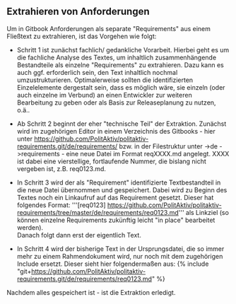 
## Extrahieren von Anforderungen

Um in Gitbook Anforderungen als separate "Requirements" aus einem Fließtext zu extrahieren, ist das Vorgehen wie folgt:

* Schritt 1 ist zunächst fachlich/ gedankliche Vorarbeit. 
Hierbei geht es um die fachliche Analyse des Textes, um inhaltlich zusammenhängende Bestandteile als einzelne "Requirements" zu extrahieren.
Dazu kann es auch ggf. erforderlich sein, den Text inhaltlich nochmal umzustrukturieren. Optimalerweise sollten die identifizierten Einzelelemente dergestalt sein, dass es möglich wäre, sie einzeln (oder auch einzelne im Verbund) an einen Entwickler zur weiteren Bearbeitung zu geben oder als Basis zur Releaseplanung zu nutzen, o.ä..

* Ab Schritt 2 beginnt der eher "technische Teil" der Extraktion. 
Zunächst wird im zugehörigen Editor in einem Verzeichnis des Gitbooks - hier unter https://github.com/PolitAktiv/politaktiv-requirements.git/de/requirements/ bzw. in der Filestruktur 
unter ->de ->requirements - eine neue Datei im Format reqXXXX.md angelegt. XXXX ist dabei eine vierstellige, fortlaufende Nummer, die bislang nicht vergeben ist, z.B. req0123.md.

* In Schritt 3 wird der als "Requirement" identifizierte Textbestandteil in die neue Datei übernommen und gespeichert.
Dabei wird zu Beginn des Textes noch ein Linkaufruf auf das Requirement gesetzt. Dieser hat folgendes Format: 
'''[req0123] https://github.com/PolitAktiv/politaktiv-requirements/tree/master/de/requirements/req0123.md''' als Linkziel (so können einzelne Requirements zukünftig leicht "in place" bearbeitet werden).  
Danach folgt dann erst der eigentlich Text.

* In Schritt 4 wird der bisherige Text in der Ursprungsdatei, die so immer mehr zu einem Rahmendokument wird, nur noch mit dem zugehörigen Include ersetzt.
Dieser sieht hier folgendermaßen aus: {% include "git+https://github.com/PolitAktiv/politaktiv-requirements.git/de/requirements/req0123.md" %}

Nachdem alles gespeichert ist - ist die Extraktion erledigt.